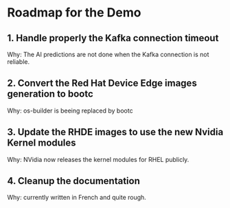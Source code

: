 # Roadmap for the Demo

## 1. Handle properly the Kafka connection timeout

Why: The AI predictions are not done when the Kafka connection is not reliable.

## 2. Convert the Red Hat Device Edge images generation to bootc

Why: os-builder is beeing replaced by bootc

## 3. Update the RHDE images to use the new Nvidia Kernel modules

Why: NVidia now releases the kernel modules for RHEL publicly.

## 4. Cleanup the documentation

Why: currently written in French and quite rough.

